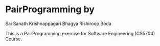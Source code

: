# PairProgramming by

Sai Sanath Krishnappagari
Bhagya Rishiroop Boda

This is a PairProgramming exercise for Software Engineering (CS5704) Course.
